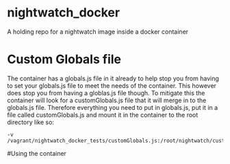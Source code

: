 # nightwatch_docker
A holding repo for a nightwatch image inside a docker container

# Custom Globals file
The container has a globals.js file in it already to help stop you from having to set your globals.js file to meet the needs of the container. This however does stop you from having a globlas.js file though. To mitigate this the container will look for a customGlobals.js file that it will merge in to the globals.js file.
Therefore everything you need to put in globals.js, put it in a file called customGlobals.js and mount it in the container to the root directory like so:

```
-v /vagrant/nightwatch_docker_tests/customGlobals.js:/root/nightwatch/customGlobals.js
```

#Using the container